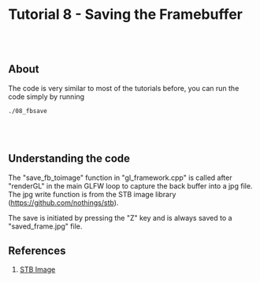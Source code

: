 # Tutorial 8 - Saving the Framebuffer

<br>
<br>

## About

The code is very similar to most of the tutorials before, you can run the code simply by running 

    ./08_fbsave

<br>
<br>

## Understanding the code

The "save_fb_toimage" function in "gl_framework.cpp" is called after "renderGL" in the main GLFW loop to capture the back buffer into a jpg file. The jpg write function is from the STB image library (https://github.com/nothings/stb). 

The save is initiated by pressing the "Z" key and is always saved to a "saved_frame.jpg" file.

## References

1. [STB Image](https://github.com/nothings/stb)
